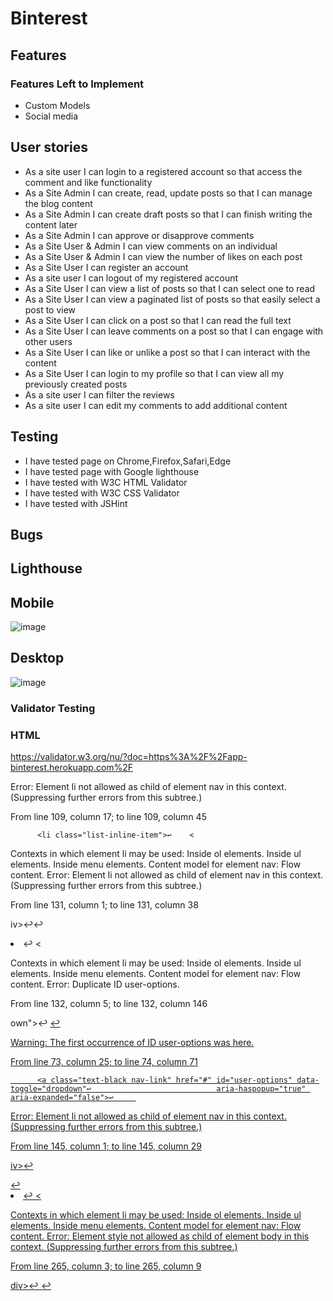 # Binterest

## Features


### Features Left to Implement

- Custom Models
- Social media 



## User stories 

- As a site user I can login to a registered account so that access the comment and like functionality
- As a Site Admin I can create, read, update  posts so that I can manage the blog content
- As a Site Admin I can create draft posts so that I can finish writing the content later
- As a Site Admin I can approve or disapprove comments
- As a Site User & Admin I can view comments on an individual 
- As a Site User & Admin I can view the number of likes on each post 
- As a Site User I can register an account 
- As a site user I can logout of my registered account
- As a Site User I can view a list of posts so that I can select one to read
- As a Site User I can view a paginated list of posts so that easily select a post to view
- As a Site User I can click on a post so that I can read the full text
- As a Site User I can leave comments on a post so that I can engage with other users
- As a Site User I can like or unlike a post so that I can interact with the content
- As a Site User I can login to my profile so that I can view all my previously created posts
- As a site user I can filter the reviews 
- As a site user I can edit my comments to add additional content


## Testing
- I have tested page on Chrome,Firefox,Safari,Edge
- I have tested page with Google lighthouse
- I have tested with W3C HTML Validator
- I have tested with W3C CSS Validator
- I have tested with JSHint

## Bugs

## Lighthouse

## Mobile
![image](https://github.com/niallos11/binterest/assets/5288061/08f52d97-fa65-472d-a5da-85fee1b66a70)

## Desktop
![image](https://github.com/niallos11/binterest/assets/5288061/5616d7e1-3b5d-473c-96e2-c1fe1b3c8afd)


### Validator Testing

### HTML
https://validator.w3.org/nu/?doc=https%3A%2F%2Fapp-binterest.herokuapp.com%2F

Error: Element li not allowed as child of element nav in this context. (Suppressing further errors from this subtree.)

From line 109, column 17; to line 109, column 45

          <li class="list-inline-item">↩    <

Contexts in which element li may be used:
Inside ol elements.
Inside ul elements.
Inside menu elements.
Content model for element nav:
Flow content.
Error: Element li not allowed as child of element nav in this context. (Suppressing further errors from this subtree.)

From line 131, column 1; to line 131, column 38

iv>↩</li>↩<li class="list-inline-item dropdown">↩    <

Contexts in which element li may be used:
Inside ol elements.
Inside ul elements.
Inside menu elements.
Content model for element nav:
Flow content.
Error: Duplicate ID user-options.

From line 132, column 5; to line 132, column 146

own">↩    <a class="text-black nav-link d-block d-lg-none" href="#" id="user-options" data-toggle="dropdown" aria-haspopup="true" aria-expanded="false">↩     

Warning: The first occurrence of ID user-options was here.

From line 73, column 25; to line 74, column 71

          <a class="text-black nav-link" href="#" id="user-options" data-toggle="dropdown"↩                            aria-haspopup="true" aria-expanded="false">↩     

Error: Element li not allowed as child of element nav in this context. (Suppressing further errors from this subtree.)

From line 145, column 1; to line 145, column 29

iv>↩</li>↩<li class="list-inline-item">↩    <

Contexts in which element li may be used:
Inside ol elements.
Inside ul elements.
Inside menu elements.
Content model for element nav:
Flow content.
Error: Element style not allowed as child of element body in this context. (Suppressing further errors from this subtree.)

From line 265, column 3; to line 265, column 9

div>↩  ↩  <style>↩  .ob

Contexts in which element style may be used:
Where metadata content is expected.
In a noscript element that is a child of a head element.
Content model for element body:
Flow content.
Warning: The type attribute is unnecessary for JavaScript resources.

From line 292, column 5; to line 292, column 35

↩    ↩    <script type="text/javascript">↩  



### CSS - Errors

https://jigsaw.w3.org/css-validator/validator?uri=https%3A%2F%2Fapp-binterest.herokuapp.com&profile=css3svg&usermedium=all&warning=1&vextwarning=&lang=en

webkit-user-select is a vendor extension
214		-moz-user-select is a vendor extension
215		-ms-user-select is a vendor extension
231	.allauth-form-inner-content button:hover	Same color for background-color and border-color
231	.allauth-form-inner-content input[type="submit"]:hover	Same color for background-color and border-color
262	.custom-checkbox .custom-control-input:checked ~ .custom-control-label::before	Same color for background-color and border-color


### Color Contrast Accessibility Validator
![image](https://github.com/niallos11/binterest/assets/5288061/85d21f66-9054-4422-a97e-5afbc3b20d05)


### Javascript


### Python


### Unfixed Bugs


### WireFrames
This site was designed and planned out with wireframes before deployment. 


### Deployment:
- The site was build using CodeAnywhere
- The site was deployed to GitHub.
- The site was deployed to Heroku.


The live link can be found here - https://app-binterest.herokuapp.com


## Credits
- Code Institute
- Special thanks to student care
- Boutique Ado walkthrough project


### Content
- The main code base was taken from Boutique Ado walkthrough project


### Media

- The images used for the background page were taken from a Open Source site.
- The fav icon was taken from - https://www.favicon.cc
- The images were resized with Bulk Resize Photos - https://bulkresizephotos.com/en
